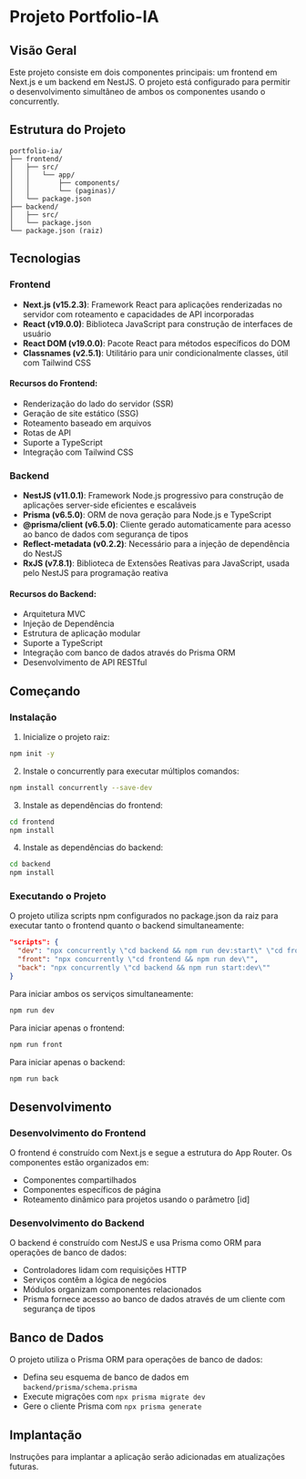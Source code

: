 # Projeto Portfolio-IA

## Visão Geral
Este projeto consiste em dois componentes principais: um frontend em Next.js e um backend em NestJS. O projeto está configurado para permitir o desenvolvimento simultâneo de ambos os componentes usando o concurrently.

## Estrutura do Projeto
```
portfolio-ia/
├── frontend/
│   ├── src/
│   │   └── app/
│   │       ├── components/
│   │       └── (paginas)/
│   └── package.json
├── backend/
│   ├── src/
│   └── package.json
└── package.json (raiz)
```

## Tecnologias

### Frontend
- **Next.js (v15.2.3)**: Framework React para aplicações renderizadas no servidor com roteamento e capacidades de API incorporadas
- **React (v19.0.0)**: Biblioteca JavaScript para construção de interfaces de usuário
- **React DOM (v19.0.0)**: Pacote React para métodos específicos do DOM
- **Classnames (v2.5.1)**: Utilitário para unir condicionalmente classes, útil com Tailwind CSS

#### Recursos do Frontend:
- Renderização do lado do servidor (SSR)
- Geração de site estático (SSG)
- Roteamento baseado em arquivos
- Rotas de API
- Suporte a TypeScript
- Integração com Tailwind CSS

### Backend
- **NestJS (v11.0.1)**: Framework Node.js progressivo para construção de aplicações server-side eficientes e escaláveis
- **Prisma (v6.5.0)**: ORM de nova geração para Node.js e TypeScript
- **@prisma/client (v6.5.0)**: Cliente gerado automaticamente para acesso ao banco de dados com segurança de tipos
- **Reflect-metadata (v0.2.2)**: Necessário para a injeção de dependência do NestJS
- **RxJS (v7.8.1)**: Biblioteca de Extensões Reativas para JavaScript, usada pelo NestJS para programação reativa

#### Recursos do Backend:
- Arquitetura MVC
- Injeção de Dependência
- Estrutura de aplicação modular
- Suporte a TypeScript
- Integração com banco de dados através do Prisma ORM
- Desenvolvimento de API RESTful

## Começando

### Instalação

1. Inicialize o projeto raiz:
```bash
npm init -y
```

2. Instale o concurrently para executar múltiplos comandos:
```bash
npm install concurrently --save-dev
```

3. Instale as dependências do frontend:
```bash
cd frontend
npm install
```

4. Instale as dependências do backend:
```bash
cd backend
npm install
```

### Executando o Projeto

O projeto utiliza scripts npm configurados no package.json da raiz para executar tanto o frontend quanto o backend simultaneamente:

```json
"scripts": {
  "dev": "npx concurrently \"cd backend && npm run dev:start\" \"cd frontend && npm run dev\"",
  "front": "npx concurrently \"cd frontend && npm run dev\"",
  "back": "npx concurrently \"cd backend && npm run start:dev\""
}
```

Para iniciar ambos os serviços simultaneamente:
```bash
npm run dev
```

Para iniciar apenas o frontend:
```bash
npm run front
```

Para iniciar apenas o backend:
```bash
npm run back
```

## Desenvolvimento

### Desenvolvimento do Frontend
O frontend é construído com Next.js e segue a estrutura do App Router. Os componentes estão organizados em:
- Componentes compartilhados
- Componentes específicos de página
- Roteamento dinâmico para projetos usando o parâmetro [id]

### Desenvolvimento do Backend
O backend é construído com NestJS e usa Prisma como ORM para operações de banco de dados:
- Controladores lidam com requisições HTTP
- Serviços contêm a lógica de negócios
- Módulos organizam componentes relacionados
- Prisma fornece acesso ao banco de dados através de um cliente com segurança de tipos

## Banco de Dados
O projeto utiliza o Prisma ORM para operações de banco de dados:
- Defina seu esquema de banco de dados em `backend/prisma/schema.prisma`
- Execute migrações com `npx prisma migrate dev`
- Gere o cliente Prisma com `npx prisma generate`

## Implantação
Instruções para implantar a aplicação serão adicionadas em atualizações futuras.
